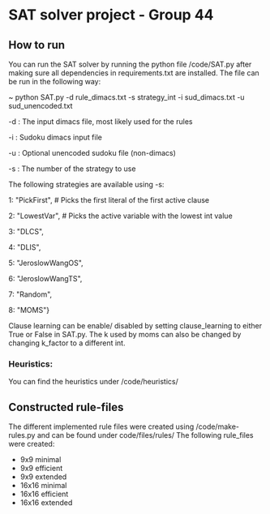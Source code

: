# SAT solver project - Group 44

## How to run
You can run the SAT solver by running the python file /code/SAT.py after making sure all dependencies in requirements.txt are installed.
The file can be run in the following way: 

~ python SAT.py -d rule_dimacs.txt -s strategy_int -i sud_dimacs.txt -u sud_unencoded.txt

-d : The input dimacs file, most likely used for the rules

-i : Sudoku dimacs input file

-u : Optional unencoded sudoku file (non-dimacs)

-s : The number of the strategy to use

The following strategies are available using -s:

1: "PickFirst",  # Picks the first literal of the first active clause

2: "LowestVar",  # Picks the active variable with the lowest int value

3: "DLCS",

4: "DLIS",

5: "JeroslowWangOS",

6: "JeroslowWangTS",

7: "Random",

8: "MOMS"}

Clause learning can be enable/ disabled by setting clause_learning to either True or False in SAT.py. The k used by moms can also be changed by changing k_factor to a different int.

### Heuristics:
You can find the heuristics under /code/heuristics/

## Constructed rule-files
The different implemented rule files were created using /code/make-rules.py and can be found under code/files/rules/
The following rule_files were created:
- 9x9 minimal
- 9x9 efficient
- 9x9 extended
- 16x16 minimal
- 16x16 efficient
- 16x16 extended


